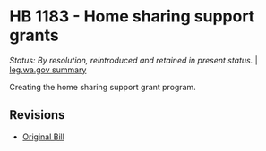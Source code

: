 # HB 1183 - Home sharing support grants
*Status: By resolution, reintroduced and retained in present status.* | [leg.wa.gov summary](https://app.leg.wa.gov/billsummary?BillNumber=1183&Year=2021)

Creating the home sharing support grant program.

## Revisions
* [Original Bill](1/)